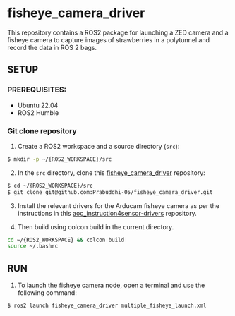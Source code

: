 # fisheye_camera_driver

This repository contains a ROS2 package for launching a ZED camera and a fisheye camera to capture images of strawberries in a polytunnel and record the data in ROS 2 bags.

## SETUP 

### PREREQUISITES:
- Ubuntu 22.04
- ROS2 Humble

### Git clone repository
1. Create a ROS2 workspace and a source directory (`src`):
```bash
$ mkdir -p ~/{ROS2_WORKSPACE}/src
```
2. In the `src` directory, clone this [fisheye_camera_driver](https://github.com/Prabuddhi-05/fisheye_camera_driver.git) repository:
```bash
$ cd ~/{ROS2_WORKSPACE}/src
$ git clone git@github.com:Prabuddhi-05/fisheye_camera_driver.git
```
3. Install the relevant drivers for the Arducam fisheye camera as per the instructions in this [aoc_instruction4sensor-drivers](https://github.com/Cyano0/aoc_instruction4sensor-drivers.git) repository.
   
4. Then build using colcon build in the current directory.
```bash
cd ~/{ROS2_WORKSPACE} && colcon build
source ~/.bashrc 
```
## RUN
1. To launch the fisheye camera node, open a terminal and use the following command:
```bash
$ ros2 launch fisheye_camera_driver multiple_fisheye_launch.xml
```  

